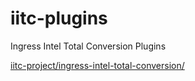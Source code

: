 # iitc-plugins
Ingress Intel Total Conversion Plugins

[iitc-project/ingress-intel-total-conversion/](https://github.com/iitc-project/ingress-intel-total-conversion)
